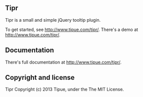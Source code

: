 Tipr
----

Tipr is a small and simple jQuery tooltip plugin.

To get started, see <http://www.tipue.com/tipr/>. There's a demo at <http://www.tipue.com/tipr/>.

Documentation
-------------

There's full documentation at <http://www.tipue.com/tipr/>.

Copyright and license
---------------------

Tipr Copyright (c) 2013 Tipue, under the The MIT License.



